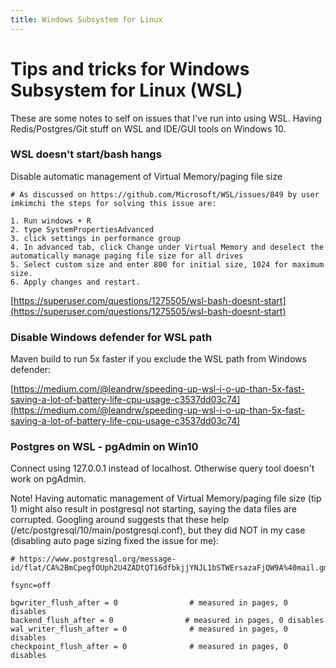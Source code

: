```yaml
---
title: Windows Subsystem for Linux
---
```

# Tips and tricks for Windows Subsystem for Linux (WSL)

These are some notes to self on issues that I've run into using WSL. Having Redis/Postgres/Git stuff on WSL and IDE/GUI tools on Windows 10.

### WSL doesn't start/bash hangs

Disable automatic management of Virtual Memory/paging file size

    # As discussed on https://github.com/Microsoft/WSL/issues/849 by user imkimchi the steps for solving this issue are:

    1. Run windows + R
    2. type SystemPropertiesAdvanced
    3. click settings in performance group
    4. In advanced tab, click Change under Virtual Memory and deselect the automatically manage paging file size for all drives
    5. Select custom size and enter 800 for initial size, 1024 for maximum size.
    6. Apply changes and restart.

[https://superuser.com/questions/1275505/wsl-bash-doesnt-start](https://superuser.com/questions/1275505/wsl-bash-doesnt-start)


### Disable Windows defender for WSL path

Maven build to run 5x faster if you exclude the WSL path from Windows defender: 

[https://medium.com/@leandrw/speeding-up-wsl-i-o-up-than-5x-fast-saving-a-lot-of-battery-life-cpu-usage-c3537dd03c74](https://medium.com/@leandrw/speeding-up-wsl-i-o-up-than-5x-fast-saving-a-lot-of-battery-life-cpu-usage-c3537dd03c74)

### Postgres on WSL - pgAdmin on Win10

Connect using 127.0.0.1 instead of localhost. Otherwise query tool doesn't work on pgAdmin.

Note! Having automatic management of Virtual Memory/paging file size (tip 1) might also result in postgresql not starting, saying the data files are corrupted. Googling around suggests that these help (/etc/postgresql/10/main/postgresql.conf), but they did NOT in my case (disabling auto page sizing fixed the issue for me): 

    # https://www.postgresql.org/message-id/flat/CA%2BmCpegfOUph2U4ZADtQT16dfbkjjYNJL1bSTWErsazaFjQW9A%40mail.gmail.com
    
    fsync=off

    bgwriter_flush_after = 0                # measured in pages, 0 disables
    backend_flush_after = 0                # measured in pages, 0 disables
    wal_writer_flush_after = 0              # measured in pages, 0 disables
    checkpoint_flush_after = 0              # measured in pages, 0 disables
